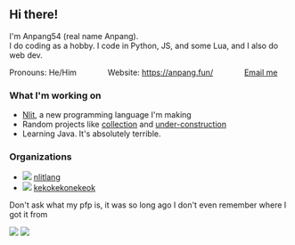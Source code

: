 
## Hi there!
I'm Anpang54 (real name Anpang).\
I do coding as a hobby. I code in Python, JS, and some Lua, and I also do web dev.

Pronouns: He/Him&emsp;&emsp;&emsp;&emsp;Website: <https://anpang.fun/>&emsp;&emsp;&emsp;&emsp;[Email me](mailto:anpang59@gmail.com)

### What I'm working on
* [Nlit](https://github.com/nlitlang/nlit), a new programming language I'm making
* Random projects like [collection](https://github.com/Anpang54/collection) and [under-construction](https://github.com/Anpang54/under-construction)
* Learning Java. It's absolutely terrible.

### Organizations
* [![](https://avatars.githubusercontent.com/u/160022744?s=18&u=42f5264e46772720aa5299744841a30a86365387&v=4)](https://github.com/nlitlang) [nlitlang](https://github.com/nlitlang)
* [![](https://avatars.githubusercontent.com/u/161469055?s=18&u=c813c858d85ac0e528d7fbdd9254e05fb9b193f8&v=4)](https://github.com/kekokekonekeok) [kekokekonekeok](https://github.com/kekokekonekeok)

Don't ask what my pfp is, it was so long ago I don't even remember where I got it from

![](https://komarev.com/ghpvc/?username=Anpang54&style=for-the-badge) ![](https://img.shields.io/badge/Level-Who_the_hell_is_this_guy-%23e55?style=for-the-badge)

